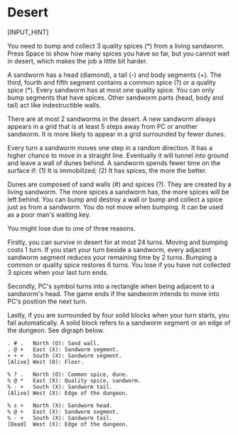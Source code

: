 # Desert

[INPUT_HINT]

You need to bump and collect 3 quality spices (*) from a living sandworm. Press Space to show how many spices you have so far, but you cannot wait in desert, which makes the job a little bit harder.

A sandworm has a head (diamond), a tail (-) and body segments (+). The third, fourth and fifth segment contains a common spice (?) or a quality spice (*). Every sandworm has at most one quality spice. You can only bump segments that have spices. Other sandworm parts (head, body and tail) act like indestructible walls.

There are at most 2 sandworms in the desert. A new sandworm always appears in a grid that is at least 5 steps away from PC or another sandworm. It is more likely to appear in a grid surrounded by fewer dunes.

Every turn a sandworm moves one step in a random direction. It has a higher chance to move in a straight line. Eventually it will tunnel into ground and leave a wall of dunes behind. A sandworm spends fewer time on the surface if: (1) It is immobilized; (2) It has spices, the more the better.

Dunes are composed of sand walls (#) and spices (?). They are created by a living sandworm. The more spices a sandworm has, the more spices will be left behind. You can bump and destroy a wall or bump and collect a spice just as from a sandworm. You do not move when bumping. It can be used as a poor man's waiting key.

You might lose due to one of three reasons.

Firstly, you can survive in desert for at most 24 turns. Moving and bumping costs 1 turn. If you start your turn beside a sandworm, every adjacent sandworm segment reduces your remaining time by 2 turns. Bumping a common or quality spice restores 6 turns. You lose if you have not collected 3 spices when your last turn ends.

Secondly, PC's symbol turns into a rectangle when being adjacent to a sandworm's head. The game ends if the sandworm intends to move into PC's position the next turn.

Lastly, if you are surrounded by four solid blocks when your turn starts, you fail automatically. A solid block refers to a sandworm segment or an edge of the dungeon. See digraph below.

    . # .   North (O): Sand wall.
    . @ +   East (X): Sandworm segment.
    + + +   South (X): Sandworm segment.
    [Alive] West (O): Floor.

    % ? .   North (O): Common spice, dune.
    % @ *   East (X): Quality spice, sandworm.
    % - +   South (X): Sandworm tail.
    [Alive] West (X): Edge of the dungeon.

    % s +   North (X): Sandworm head.
    % @ +   East (X): Sandworm segment.
    % - +   South (X): Sandworm tail.
    [Dead]  West (X): Edge of the dungeon.
